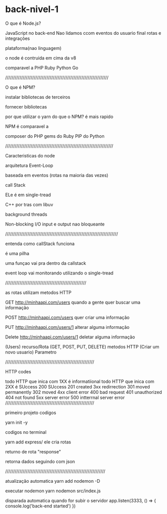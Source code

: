 

# back-nivel-1
 
O que é Node.js?

JavaScript no back-end
Nao lidamos ccom eventos do usuario final
rotas e integrações

plataforma(nao linguagem)

o node é contruida em cima da v8

comparavel a PHP Ruby Python Go

/////////////////////////////////////////////////////////////////

O que é NPM?

instalar bibliotecas de terceiros

fornecer bibliotecas 

por que utilizar o yarn do que o NPM?
é mais rapido 

NPM é comparavel a

composer do PHP
gems do Ruby
PIP do Python

////////////////////////////////////////////////////////////////////

Caracteristicas do node

arquitetura Event-Loop

baseada em eventos (rotas na maioria das vezes)

call Stack

ELe é em single-tread

C++ por tras com libuv

background threads

Non-blocking I/O input e output nao bloqueante 

///////////////////////////////////////////////////////////////////////

entenda como callStack funciona

é uma pilha 

uma funçao vai pra dentro da callstack

event loop vai monitorando utilizando o single-tread

///////////////////////////////////////////////////



as rotas utilizam metodos HTTP

GET http://minhaapi.com/users
    quando a gente quer buscar uma informação

POST http://minhaapi.com/users
    quer criar uma informação

PUT http://minhaapi.com/users/1
    alterar alguma informação

Delete http://minhaapi.com/users/1
deletar alguma informação

(Users) recurso/Rota
(GET, POST, PUT, DELETE) metodos HTTP
(Criar um novo usuario) Parametro

////////////////////////////////////////////////////////


HTTP  codes

todo HTTP que inica com 1XX é informatiional
todo HTTP que inica com 2XX é SUccess
    200 SUccess
    201 created
3xx redirrection
    301 moved permanently
    302 moved
4xx  client error
    400 bad request
    401 unauthorized
    404 not found
5xx server error
    500 intterrnal server error
////////////////////////////////////////////////////////

primeiro projeto codigos

yarn init -y 

codigos no terminal 

yarn add express/ ele cria rotas

returno de rota "response" 

retorna dados seguindo com json 

///////////////////////////////////////////////////////////////

atualização automatica 
yarn add nodemon -D 

executar nodemon 
yarn nodemon src/index.js

disparada automatica quando for subir o servidor 
app.listen(3333, () => {
    console.log('back-end started')
})


